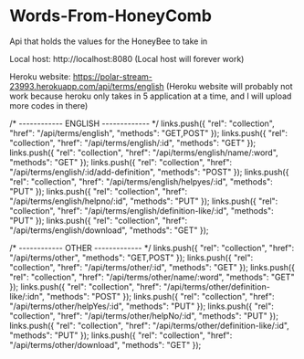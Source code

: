 # Words-From-HoneyComb
Api that holds the values for the HoneyBee to take in

Local host: http://localhost:8080
(Local host will forever work)

Heroku website: https://polar-stream-23993.herokuapp.com/api/terms/english 
(Heroku website will probably not work because heroku only takes in 5 application at a time, and I will upload more codes in there)

  /* ------------        ENGLISH           ------------- */
  links.push({ "rel": "collection", "href": "/api/terms/english", "methods": "GET,POST" });
  links.push({ "rel": "collection", "href": "/api/terms/english/:id", "methods": "GET" });
  links.push({ "rel": "collection", "href": "/api/terms/english/name/:word", "methods": "GET" });
  links.push({ "rel": "collection", "href": "/api/terms/english/:id/add-definition", "methods": "POST" });
  links.push({ "rel": "collection", "href": "/api/terms/english/helpyes/:id", "methods": "PUT" });
  links.push({ "rel": "collection", "href": "/api/terms/english/helpno/:id", "methods": "PUT" });
  links.push({ "rel": "collection", "href": "/api/terms/english/definition-like/:id", "methods": "PUT" });
  links.push({ "rel": "collection", "href": "/api/terms/english/download", "methods": "GET" });

  /* ------------        OTHER            ------------- */
  links.push({ "rel": "collection", "href": "/api/terms/other", "methods": "GET,POST" });
  links.push({ "rel": "collection", "href": "/api/terms/other/:id", "methods": "GET" });
  links.push({ "rel": "collection", "href": "/api/terms/other/name/:word", "methods": "GET" });
  links.push({ "rel": "collection", "href": "/api/terms/other/definition-like/:idn", "methods": "POST" });
  links.push({ "rel": "collection", "href": "/api/terms/other/helpYes/:id", "methods": "PUT" });
  links.push({ "rel": "collection", "href": "/api/terms/other/helpNo/:id", "methods": "PUT" });
  links.push({ "rel": "collection", "href": "/api/terms/other/definition-like/:id", "methods": "PUT" });
  links.push({ "rel": "collection", "href": "/api/terms/other/download", "methods": "GET" });




